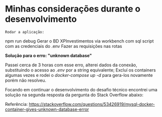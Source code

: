 # Minhas considerações durante o desenvolvimento

`Rodar a aplicação:`

npm run debug
Gerar o BD XPInvestimentos via workbench com sql script com as credenciais do .env
Fazer as requisições nas rotas

**Solução para o erro: "unknown database"**

Passei cerca de 3 horas com esse erro, alterei dados da conexão, substituindo o acesso ao _.env_ por a string equivalente; Excluí os containers algumas vezes e rodei o _docker-compose up -d_ para gera-los novamente porém não resolveu.

Focando em continuar o desenvolvimento do desafio técnico encontrei uma solução na segunda resposta da pergunta do Stack Overflow abaixo:

Referência: https://stackoverflow.com/questions/53426919/mysql-docker-container-gives-unknown-database-error
